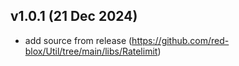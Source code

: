 ## v1.0.1 (21 Dec 2024)
- add source from release (https://github.com/red-blox/Util/tree/main/libs/Ratelimit)
